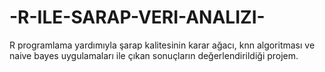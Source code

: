 # -R-ILE-SARAP-VERI-ANALIZI-
R programlama yardımıyla şarap kalitesinin karar ağacı, knn algoritması ve naive bayes uygulamaları ile çıkan sonuçların değerlendirildiği projem. 
